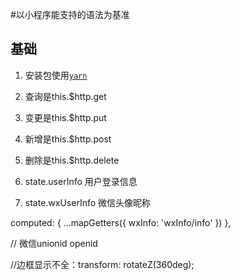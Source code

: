 #以小程序能支持的语法为基准
## 基础
1. 安装包使用[`yarn`](https://yarnpkg.com/zh-Hans/)

1. 查询是this.$http.get  
2. 变更是this.$http.put  
3. 新增是this.$http.post 
4. 删除是this.$http.delete 

5. state.userInfo          用户登录信息
6. state.wxUserInfo      微信头像昵称


computed: {
    ...mapGetters({
      wxInfo: 'wxInfo/info'
    })
  },

// 微信unionid      openid

//边框显示不全：transform: rotateZ(360deg);
